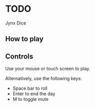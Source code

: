 # TODO

Jynx Dice

## How to play

## Controls

Use your mouse or touch screen to play.

Alternatively, use the following keys:

- Space bar to roll
- Enter to end the day
- M to toggle mute
